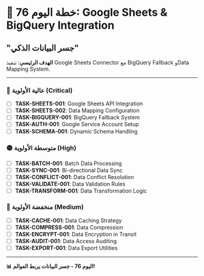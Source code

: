 # 🚀 خطة اليوم 76: Google Sheets & BigQuery Integration
## "جسر البيانات الذكي"

**الهدف الرئيسي**: تنفيذ Google Sheets Connector مع BigQuery Fallback وData Mapping System.

---

### 🔴 عالية الأولوية (Critical)
- [ ] **TASK-SHEETS-001**: Google Sheets API Integration
- [ ] **TASK-SHEETS-002**: Data Mapping Configuration
- [ ] **TASK-BIGQUERY-001**: BigQuery Fallback System
- [ ] **TASK-AUTH-001**: Google Service Account Setup
- [ ] **TASK-SCHEMA-001**: Dynamic Schema Handling

### 🟡 متوسطة الأولوية (High)
- [ ] **TASK-BATCH-001**: Batch Data Processing
- [ ] **TASK-SYNC-001**: Bi-directional Data Sync
- [ ] **TASK-CONFLICT-001**: Data Conflict Resolution
- [ ] **TASK-VALIDATE-001**: Data Validation Rules
- [ ] **TASK-TRANSFORM-001**: Data Transformation Logic

### 🔵 منخفضة الأولوية (Medium)
- [ ] **TASK-CACHE-001**: Data Caching Strategy
- [ ] **TASK-COMPRESS-001**: Data Compression
- [ ] **TASK-ENCRYPT-001**: Data Encryption in Transit
- [ ] **TASK-AUDIT-001**: Data Access Auditing
- [ ] **TASK-EXPORT-001**: Data Export Utilities

---

**📊 اليوم 76 - جسر البيانات يربط العوالم!**